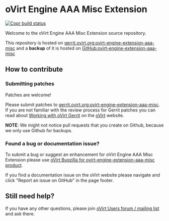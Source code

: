# oVirt Engine AAA Misc Extension

[![Copr build status](https://copr.fedorainfracloud.org/coprs/ovirt/ovirt-master-snapshot/package/ovirt-engine-extension-aaa-misc/status_image/last_build.png)](https://copr.fedorainfracloud.org/coprs/ovirt/ovirt-master-snapshot/package/ovirt-engine-extension-aaa-misc/)

Welcome to the oVirt Engine AAA Misc Extension source repository.

This repository is hosted on [gerrit.ovirt.org:ovirt-engine-extension-aaa-misc](https://gerrit.ovirt.org/#/admin/projects/ovirt-engine-extension-aaa-misc)
and a **backup** of it is hosted on [GitHub:ovirt-engine-extension-aaa-misc](https://github.com/oVirt/ovirt-engine-extension-aaa-misc)


## How to contribute

### Submitting patches

Patches are welcome!

Please submit patches to [gerrit.ovirt.org:ovirt-engine-extension-aaa-misc](https://gerrit.ovirt.org/#/admin/projects/ovirt-engine-extension-aaa-misc).
If you are not familiar with the review process for Gerrit patches you can read about [Working with oVirt Gerrit](https://ovirt.org/develop/dev-process/working-with-gerrit.html)
on the [oVirt](https://ovirt.org/) website.

**NOTE**: We might not notice pull requests that you create on Github, because we only use Github for backups.


### Found a bug or documentation issue?
To submit a bug or suggest an enhancement for oVirt Engine AAA Misc Extension please use
[oVirt Bugzilla for ovirt-engine-extension-aaa-misc product](https://bugzilla.redhat.com/enter_bug.cgi?product=ovirt-engine-extension-aaa-misc).

If you find a documentation issue on the oVirt website please navigate and click "Report an issue on GitHub" in the page footer.


## Still need help?
If you have any other questions, please join [oVirt Users forum / mailing list](https://lists.ovirt.org/admin/lists/users.ovirt.org/) and ask there.
